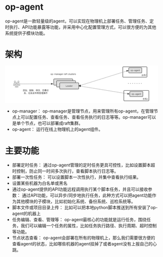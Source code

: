 # op-agent
op-agent是一款轻量级的agent，可以实现在物理机上部署任务、管理任务、定时执行、API功能暴露等功能，并采用中心化配置管理方式，可以很方便的为其他系统提供子模块功能。

# 架构
![op-agent logo](https://github.com/liuhr/op-agent/blob/master/docs/images/op-agent.png)

* op-manager： op-manager是管理节点，用来管理所有op-agent，在管理节点上可以配置任务、查看任务、查看任务执行的日志等等。op-manager可以是单个节点，也可以部署成raft集群。
* op-agent： 运行在线上物理机上的agent组件。

# 主要功能
* 部署定时任务：
通过op-agent管理的定时任务更具可控性，比如设置脚本超时控制，防止同一时间多次执行，查看脚本执行日志等。
* 部署一次性任务：
可以设置脚本一次性执行，并集中查看执行结果。
* 设置某些机器为白名单或黑名
* 通过op-agent提供的API功能远程调用执行某个脚本任务，并且可以接收参数：
通过API功能，可以异步/同步地执行任务，此种方式可以把agent功能作为其他模块的子模块，比如初始化系统、备份系统、巡检系统等。
* 脚本文件或项目目录上传：
比如可以把本地python脚本推送到所有安装了op-agent的机器上
* 任务编辑、查看、管理等：
op-agent最核心的功能就是运行任务，围绕任务，我们可以编辑一个任务的属性，比如任务执行路径、执行周期、超时控制等功能。
* 节点状态查看：
op-agent会部署在所有的物理机上，那么我们需要很方便的查看agent的状态，比如哪些机器的agent挂掉了或者agent没有上报自己的心跳。
